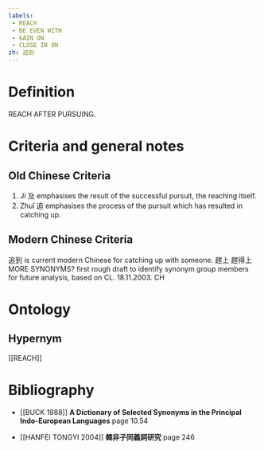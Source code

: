 ```yaml
---
labels: 
 - REACH
 - BE EVEN WITH
 - GAIN ON
 - CLOSE IN ON
zh: 追到
---
```


# Definition
REACH AFTER PURSUING.
# Criteria and general notes
## Old Chinese Criteria
1. Jí 及 emphasises the result of the successful pursuit, the reaching itself.
2. Zhuī 追 emphasises the process of the pursuit which has resulted in catching up.
## Modern Chinese Criteria
追到 is current modern Chinese for catching up with someone.
趕上
趕得上
MORE SYNONYMS?
first rough draft to identify synonym group members for future analysis, based on CL. 18.11.2003. CH
# Ontology

## Hypernym
[[REACH]]
# Bibliography
- [[BUCK 1988]]
**A Dictionary of Selected Synonyms in the Principal Indo-European Languages** page 10.54

- [[HANFEI TONGYI 2004]]
**韓非子同義詞研究** page 246
